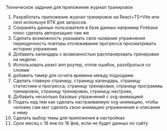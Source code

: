 Техническое задание для приложения журнал транировок

1. Разработать приложение журнал тренировок на React+TS+Vite или next используя RTK для запросов.
2. Сохранять данные пользователя в базе данных например Firebase плюс сделать авторизацию
   там же
3. Сделать возможность указывать свое название упражнения периодичность повторы отслеживание прогресса
   просматривать историю упражения
4. Добавить календарь с возможностью распланировать тренеровки на неделю
5. Использовать реакт апп роутер, отлов ошибок, разобраться со слоями
6. добавить тамер для осчета времени между подходами
7. Сделать главную страницу, страницу календарь, страницу статистики и прогресса, страницу тренировки, страницу программы тренировок, страницу тренировки, страницу настроек,
8. Добавить несколько базовых упражнений с svg-анимацией
9. Подать над тем как сделать настраиваемую svg-анимацию, чтобы человек сам мог сделать свою анимацию упраженения и описание к нему
10. Сделать выбор темы для приложения в настройках
11. Срок месяц с 16 янв по 16 фев, если не будет данных по сайту
